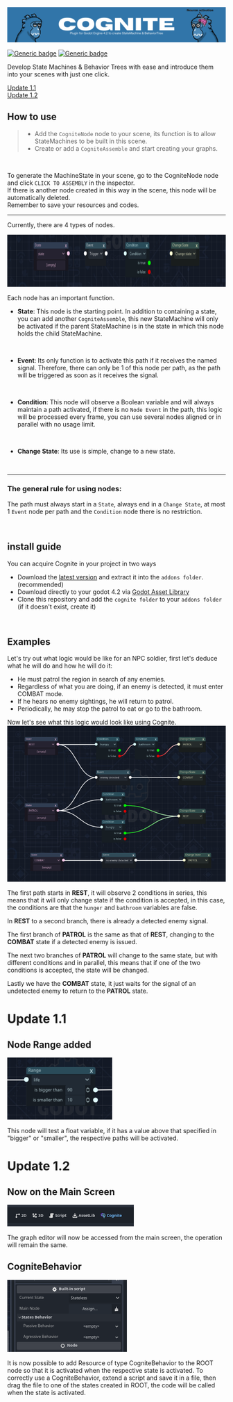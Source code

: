 <img src="https://github.com/matheus-s-arruda/Cognite/blob/1.2/thumbnail/capa.png">

[![Generic badge](https://img.shields.io/badge/last_version-1.2.4-red.svg)](https://shields.io/)
[![Generic badge](https://img.shields.io/badge/godot_version-4.2-blue.svg)](https://shields.io/)

 Develop State Machines & Behavior Trees with ease and introduce them into your scenes with just one click.

[Update 1.1](#update-11)<br>
[Update 1.2](#update-12)

## How to use
> - Add the `CogniteNode` node to your scene, its function is to allow StateMachines to be built in this scene.
> - Create or add a `CogniteAssemble` and start creating your graphs.
<br>

To generate the MachineState in your scene, go to the CogniteNode node and click `CLICK TO ASSEMBLY` in the inspector.<br>If there is another node created in this way in the scene, this node will be automatically deleted.<br> Remember to save your resources and codes.

---
Currently, there are 4 types of nodes.

<img src="https://github.com/matheus-s-arruda/Cognite/blob/1.1/thumbnail/nodes.png" height="120"/>
<br>

Each node has an important function.

- <b>State</b>: This node is the starting point. In addition to containing a state, you can add another `CogniteAssemble`, this new StateMachine will only be activated if the parent StateMachine is in the state in which this node holds the child StateMachine.
<br>

- <b>Event</b>: Its only function is to activate this path if it receives the named signal. Therefore, there can only be 1 of this node per path, as the path will be triggered as soon as it receives the signal.
<br>

- <b>Condition</b>: This node will observe a Boolean variable and will always maintain a path activated, if there is no `Node Event` in the path, this logic will be processed every frame, you can use several nodes aligned or in parallel with no usage limit.
<br>

- <b>Change State</b>: Its use is simple, change to a new state.
<br>

---
### The general rule for using nodes:
The path must always start in a `State`, always end in a `Change State`, at most 1 `Event` node per path and the `Condition` node there is no restriction.

<br>

## install guide
You can acquire Cognite in your project in two ways
- Download the [latest version](https://github.com/matheus-s-arruda/Cognite/releases/tag/v1.1) and extract it into the `addons folder`. (recommended)
- Download directly to your godot 4.2 via [Godot Asset Library](https://godotengine.org/asset-library/asset/2235)
- Clone this repository and add the `cognite folder` to your `addons folder` (if it doesn't exist, create it)

<br>

## Examples
Let's try out what logic would be like for an NPC soldier, first let's deduce what he will do and how he will do it:
- He must patrol the region in search of any enemies.
- Regardless of what you are doing, if an enemy is detected, it must enter COMBAT mode.
- If he hears no enemy sightings, he will return to patrol.
- Periodically, he may stop the patrol to eat or go to the bathroom.

Now let's see what this logic would look like using Cognite.
<img src="https://github.com/matheus-s-arruda/Cognite/blob/1.1/thumbnail/example.png">
<br>

The first path starts in <b>REST</b>, it will observe 2 conditions in series, this means that it will only change state if the condition is accepted, in this case, the conditions are that the `hunger` and `bathroom` variables are false.

In <b>REST</b> to a second branch, there is already a detected enemy signal.

The first branch of <b>PATROL</b> is the same as that of <b>REST</b>, changing to the <b>COMBAT</b> state if a detected enemy is issued.

The next two branches of <b>PATROL</b> will change to the same state, but with different conditions and in parallel, this means that if one of the two conditions is accepted, the state will be changed.

Lastly we have the <b>COMBAT</b> state, it just waits for the signal of an undetected enemy to return to the <b>PATROL</b> state.

# Update 1.1
## Node Range added
<img src="https://github.com/matheus-s-arruda/Cognite/blob/1.1/thumbnail/range.png">

This node will test a float variable, if it has a value above that specified in "bigger" or "smaller", the respective paths will be activated.

# Update 1.2
## Now on the Main Screen
<img src="https://github.com/matheus-s-arruda/Cognite/blob/1.2/thumbnail/main_screen.png">

The graph editor will now be accessed from the main screen, the operation will remain the same.

## CogniteBehavior
<img src="https://github.com/matheus-s-arruda/Cognite/blob/1.2/thumbnail/behavior.png">

It is now possible to add Resource of type CogniteBehavior to the ROOT node so that it is activated when the respective state is activated.
To correctly use a CogniteBehavior, extend a script and save it in a file, then drag the file to one of the states created in ROOT, the code will be called when the state is activated.
